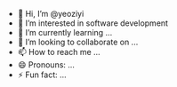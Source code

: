 - 👋 Hi, I’m @yeoziyi
- 👀 I’m interested in software development
- 🌱 I’m currently learning ...
- 💞️ I’m looking to collaborate on ...
- 📫 How to reach me ...
- 😄 Pronouns: ...
- ⚡ Fun fact: ...

<!---
yeoziyi/yeoziyi is a ✨ special ✨ repository because its `README.md` (this file) appears on your GitHub profile.
You can click the Preview link to take a look at your changes.
--->

